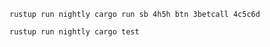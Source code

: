 ```
rustup run nightly cargo run sb 4h5h btn 3betcall 4c5c6d
```

```
rustup run nightly cargo test
```
